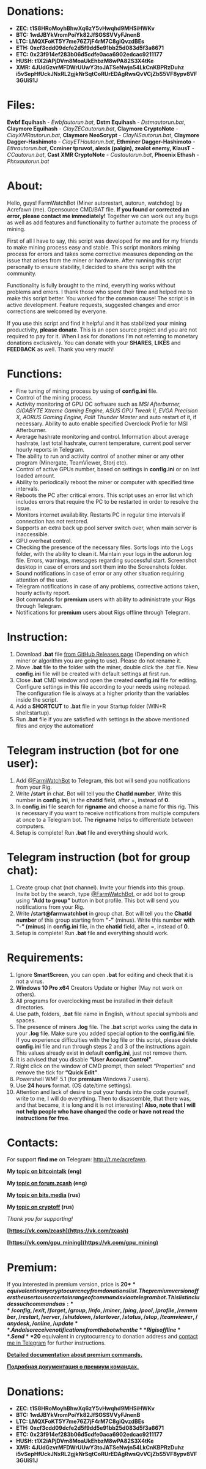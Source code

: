 # **Donations:**
* **ZEC: t1S8HRoMoyhBhwXq6zY5vHwqhd9MHSiHWKv**
* **BTC: 1wdJBYkVromPoiYk82JfSGSSVVyFJnenB**
* **LTC: LMQXFoKT5Y7me76Z7jF4rM7C8giQvzdBEs**
* **ETH: 0xcf3cdd09dcfe2d5f9dd5e91bb25d083d5f3a6671**
* **ETC: 0x23f914ef283b06d5cdfe0aca6902edcac9211177**
* **HUSH: t1X2iAPjDVm8MoaUkEhbzM8wPA82S3X4tKe**
* **XMR: 4JUdGzvrMFDWrUUwY3toJATSeNwjn54LkCnKBPRzDuhz
i5vSepHfUckJNxRL2gjkNrSqtCoRUrEDAgRwsQvVCjZbS5VF8ypv8VF3GUiS1J**

# **Files:**
**Ewbf Equihash** - *Ewbfautorun.bat*, **Dstm Equihash** - *Dstmautorun.bat*, **Claymore Equihash** - *ClayZECautorun.bat*, **Claymore CryptoNote** - *ClayXMRautorun.bat*, **Claymore NeoScrypt** - *ClayNSautorun.bat*, **Claymore Dagger-Hashimoto** - *ClayETHautorun.bat*, **Ethminer Dagger-Hashimoto** - *Ethrautorun.bat*, **Ccminer tpruvot, alexis (palgin), zealot enemy, KlausT** - *CCautorun.bat*, **Cast XMR CryptoNote** - *Castautorun.bat*, **Phoenix Ethash** - *Phnxautorun.bat*

# **About:**
Hello, guys! FarmWatchBot (Miner autorestart, autorun, watchdog) by Acrefawn (me).
Opensource CMD/BAT file. **If you found or corrected an error, please contact me immediately!** Together we can work out any bugs as well as add features and functionality to further automate the process of mining.

First of all I have to say, this script was developed for me and for my friends to make mining process easy and stable. This script monitors mining process for errors and takes some corrective measures depending on the issue that arises from the miner or hardware. After running this script personally to ensure stability, I decided to share this script with the community.

Functionality is fully brought to the mind, everything works without problems and errors. I thank those who spent their time and helped me to make this script better. You worked for the common cause! The script is in active development. Feature requests, suggested changes and error corrections are welcomed by everyone.

If you use this script and find it helpful and it has stabilized your mining productivity, **please donate**. This is an open source project and you are not required to pay for it. When I ask for donations I’m not referring to monetary donations exclusively. You can donate with your **SHARES**, **LIKES** and **FEEDBACK** as well. Thank you very much!

# **Functions:**
* Fine tuning of mining process by using of **config.ini** file.
* Control of the mining process.
* Activity monitoring of GPU OC software such as *MSI Afterburner, GIGABYTE Xtreme Gaming Engine, ASUS GPU Tweak II, EVGA Precision X, AORUS Gaming Engine, Palit Thunder Master* and auto restart of it, if necessary. Ability to auto enable specified Overclock Profile for MSI Afterburner.
* Average hashrate monitoring and control. Information about average hashrate, last total hashrate, current temperature, current pool server hourly reports in Telegram.
* The ability to run and activity control of another miner or any other program (Minergate, TeamViewer, Storj etc).
* Control of active GPUs number, based on settings in **config.ini** or on last loaded amount.
* Ability to periodically reboot the miner or computer with specified time intervals.
* Reboots the PC after critical errors. This script uses an error list which includes errors that require the PC to be restarted in order to resolve the issue.
* Monitors internet availability. Restarts PC in regular time intervals if connection has not restored.
* Supports an extra back up pool server switch over, when main server is inaccessible.
* GPU overheat control.
* Checking the presence of the necessary files. Sorts logs into the Logs folder, with the ability to clean it. Maintain your logs in the autorun.log file. Errors, warnings, messages regarding successful start. Screenshot desktop in case of errors and sort them into the Screenshots folder.
* Sound notifications in case of error or any other situation requiring attention of the user.
* Telegram notifications in case of any problems, corrective actions taken, hourly activity report.
* Bot commands for **premium** users with ability to administrate your Rigs through Telegram.
* Notifications for **premium** users about Rigs offline through Telegram.


# **Instruction:**
1. Download **.bat** file [from GitHub Releases page](https://github.com/Undertrey/FarmWatchBot/releases) (Depending on which miner or algorithm you are going to use). Please do not rename it.
2. Move **.bat** file to the folder with the miner, double click the .bat file. New **config.ini** file will be created with default settings at first run.
3. Close **.bat** CMD window and open the created **config.ini** file for editing. Configure settings in this file according to your needs using notepad. The configuration file is always at a higher priority than the variables inside the script.
4. Add a **SHORTCUT** to **.bat** file in your Startup folder (WIN+R shell:startup).
5. Run **.bat** file if you are satisfied with settings in the above mentioned files and enjoy the automation!


# **Telegram instruction (bot for one user):**
1. Add [@FarmWatchBot](https://t.me/FarmWatchBot) to Telegram, this bot will send you notifications from your Rig.
2. Write **/start** in chat. Bot will tell you the **ChatId number**. Write this number in **config.ini**, in the **chatid** field, after =, instead of **0**.
3. In **config.ini** file search for **rigname** and choose a name for this rig. This is necessary if you want to receive notifications from multiple computers at once to a Telegram bot. The **rigname** helps to differentiate between computers.
4. Setup is complete! Run **.bat** file and everything should work.


# **Telegram instruction (bot for group chat):**
1. Create group chat (not channel). Invite your friends into this group. Invite bot by the search, type [@FarmWatchBot](https://t.me/FarmWatchBot), or add bot to group using **“Add to group”** button in bot profile. This bot will send you notifications from your Rig.
2. Write **/start@farmwatchbot** in group chat. Bot will tell you the **ChatId number** of this group starting from **“-”** (minus). Write this number **with “-” (minus)** in **config.ini** file, in the **chatid** field, after =, instead of **0**.
3. Setup is complete! Run **.bat** file and everything should work.


# **Requirements:**
1. Ignore **SmartScreen**, you can open **.bat** for editing and check that it is not a virus.
2. **Windows 10 Pro x64** Creators Update or higher (May not work on others).
3. All programs for overclocking must be installed in their default directories.
4. Use path, folders, **.bat** file name in English, without special symbols and spaces.
5. The presence of miners **.log** file. The **.bat** script works using the data in your **.log** file. Make sure you added special option to the **config.ini** file. If you experience difficulties with the log file or this script, please delete **config.ini** file and run through steps 2 and 3 of the instructions again. This values already exist in default **config.ini**, just not remove them.
6. It is advised that you disable **“User Account Control”**.
7. Right click on the window of CMD prompt, then select “Properties” and remove the tick for **“Quick Edit”**.
8. Powershell WMF 5.1 (for **premium** Windows 7 users).
9. Use **24 hours** format. (OS date/time settings).
10. Attention and lack of desire to put your hands into the code yourself, write to me, I will do everything. Then to disassemble, that there was, and that became, it is long and it is not interesting! **Also, note that I will not help people who have changed the code or have not read the instructions for free**.


# **Contacts:**
For support **find me** on Telegram: http://t.me/acrefawn.

**My [topic on bitcointalk](https://bitcointalk.org/index.php?topic=2071108.0) (eng)**

**My [topic on forum.zcash](https://forum.z.cash/t/cmd-farmwatchbot-autorun-watchdog-for-ewbf-claymore-dstm-ccminer-bminer-ethminer/20640) (eng)**

**My [topic on bits.media](https://forum.bits.media/index.php?/topic/45680-zcash-miner-autorun/) (rus)**

**My [topic on cryptoff](https://forum.cryptoff.org/index.php?/topic/6727-zcash-miner-autorun-autorestart-watchdog-for-ewbf-miner/) (rus)**

*Thank you for supporting!*

**[https://vk.com/zcash](https://vk.com/zcash)**

**[https://vk.com/gpu_mining](https://vk.com/gpu_mining)**

# **Premium:**
If you interested in premium version, price is **20$** equivalent in any cryptocurrency from donations list. The premium version offers the user to use a certain range of commands via a telegram bot. This list includes such commands as:  **/config, /exit, /forget, /group, /info, /miner, /ping, /pool, /profile, /remember, /restart, /server, /shutdown, /startover, /status, /stop, /teamviewer, /anydesk, /online, /update**. And also receive notifications from the bot when the **Rig is offline**. Send **20$** equivalent in cryptocurrency to donation address and [contact me in Telegram](https://t.me/acrefawn) for further instructions.

**[Detailed documentation about premium commands.](https://docs.google.com/document/d/1LPFG3PbjhT1HyWZgj2aF0sjgqlp7v7lcPEGrj23GIsk/edit?usp=sharing)**

**[Подробная документация о премиум командах.](https://docs.google.com/document/d/1UI1__t-ToZzKf35JCfFgeo1yQcRxwnsQfwXb03Wiv8k/edit?usp=sharing)**

# **Donations:**
* **ZEC: t1S8HRoMoyhBhwXq6zY5vHwqhd9MHSiHWKv**
* **BTC: 1wdJBYkVromPoiYk82JfSGSSVVyFJnenB**
* **LTC: LMQXFoKT5Y7me76Z7jF4rM7C8giQvzdBEs**
* **ETH: 0xcf3cdd09dcfe2d5f9dd5e91bb25d083d5f3a6671**
* **ETC: 0x23f914ef283b06d5cdfe0aca6902edcac9211177**
* **HUSH: t1X2iAPjDVm8MoaUkEhbzM8wPA82S3X4tKe**
* **XMR: 4JUdGzvrMFDWrUUwY3toJATSeNwjn54LkCnKBPRzDuhz
i5vSepHfUckJNxRL2gjkNrSqtCoRUrEDAgRwsQvVCjZbS5VF8ypv8VF3GUiS1J**
